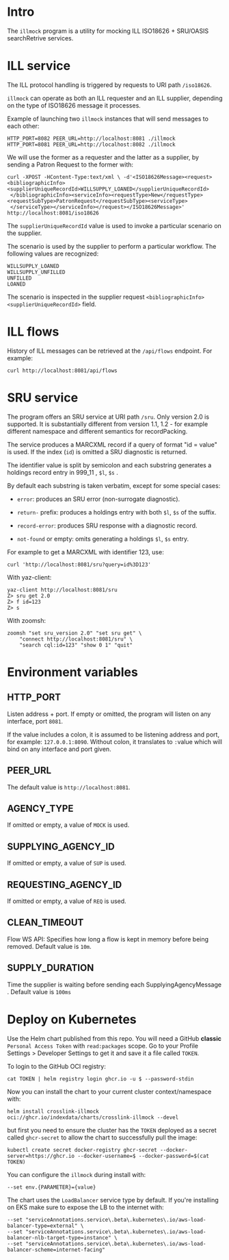 # Intro

The `illmock` program is a utility for mocking ILL ISO18626 + SRU/OASIS
searchRetrive services.

# ILL service

The ILL protocol handling is triggered by requests to URI path `/iso18626`.

`illmock` can operate as both an ILL requester and an ILL supplier, depending
on the type of ISO18626 message it processes.

Example of launching two `illmock` instances that will send messages to each
other:

    HTTP_PORT=8082 PEER_URL=http://localhost:8081 ./illmock
    HTTP_PORT=8081 PEER_URL=http://localhost:8082 ./illmock

We will use the former as a requester and the latter as a supplier, by sending
a Patron Request to the former with:

    curl -XPOST -HContent-Type:text/xml \ -d'<ISO18626Message><request><bibliographicInfo><supplierUniqueRecordId>WILLSUPPLY_LOANED</supplierUniqueRecordId>
     </bibliographicInfo><serviceInfo><requestType>New</requestType><requestSubType>PatronRequest</requestSubType><serviceType>
     </serviceType></serviceInfo></request></ISO18626Message>' http://localhost:8081/iso18626

The `supplierUniqueRecordId` value is used to invoke a particular scenario on
the supplier.

The scenario is used by the supplier to perform a particular workflow. The
following values are recognized:

    WILLSUPPLY_LOANED
    WILLSUPPLY_UNFILLED
    UNFILLED
    LOANED

The scenario is inspected in the supplier request
`<bibliographicInfo><supplierUniqueRecordId>` field.

# ILL flows

History of ILL messages can be retrieved at the `/api/flows` endpoint.
For example:

    curl http://localhost:8081/api/flows

# SRU service

The program offers an SRU service at URI path `/sru`. Only version 2.0
is supported. It is substantially different from version 1.1, 1.2 -
for example different namespace and different semantics for recordPacking.

The service produces a MARCXML record if a query of format "id = value" is
used. If the index (`id`) is omitted a SRU diagnostic is returned.

The identifier value is split by semicolon and each substring generates a holdings record entry
in 999_11 , `$l`, `$s` .

By default each substring is taken verbatim, except for some special cases:

   * `error`: produces an SRU error (non-surrogate diagnostic).

   * `return-` prefix: produces a holdings entry with both `$l`, `$s` of the suffix.

   * `record-error`: produces SRU response with a diagnostic record.

   * `not-found` or empty: omits generating a holdings `$l`, `$s` entry.

For example to get a MARCXML with identifier 123, use:

    curl 'http://localhost:8081/sru?query=id%3D123'

With yaz-client:

    yaz-client http://localhost:8081/sru
    Z> sru get 2.0
    Z> f id=123
    Z> s

With zoomsh:

    zoomsh "set sru_version 2.0" "set sru get" \
        "connect http://localhost:8081/sru" \
        "search cql:id=123" "show 0 1" "quit"

# Environment variables

## HTTP_PORT

Listen address + port. If empty or omitted, the program will listen on any interface, port `8081`.

If the value includes a colon, it is assumed to be listening address and port, for example: `127.0.0.1:8090`.
Without colon, it translates to `:`value which will bind on any interface and port given.

## PEER_URL

The default value is `http://localhost:8081`.

## AGENCY_TYPE

If omitted or empty, a value of `MOCK` is used.

## SUPPLYING_AGENCY_ID

If omitted or empty, a value of `SUP` is used.

## REQUESTING_AGENCY_ID

If omitted or empty, a value of `REQ` is used.

## CLEAN_TIMEOUT

Flow WS API: Specifies how long a flow is kept in memory before being removed. Default value is `10m`.

## SUPPLY_DURATION

Time the supplier is waiting before sending each SupplyingAgencyMessage . Default value is `100ms`

# Deploy on Kubernetes

Use the Helm chart published from this repo. You will need a GitHub __classic__
`Personal Access Token` with `read:packages` scope.
Go to your Profile Settings > Developer Settings to get it and save it a file called `TOKEN`.

To login to the GitHub OCI registry:

```
cat TOKEN | helm registry login ghcr.io -u $ --password-stdin
```

Now you can install the chart to your current cluster context/namespace with:

```
helm install crosslink-illmock oci://ghcr.io/indexdata/charts/crosslink-illmock --devel
```

but first you need to ensure the cluster has the `TOKEN` deployed as a secret called
`ghcr-secret` to allow the chart to successfully pull the image:

```
kubectl create secret docker-registry ghcr-secret --docker-server=https://ghcr.io --docker-username=$ --docker-password=$(cat TOKEN)
```

You can configure the `illmock` during install with:

```
--set env.{PARAMETER}={value}
```

The chart uses the `LoadBalancer` service type by default. If you're installing on EKS make sure to expose the LB to the internet with:

```
--set "serviceAnnotations.service\.beta\.kubernetes\.io/aws-load-balancer-type=external" \
--set "serviceAnnotations.service\.beta\.kubernetes\.io/aws-load-balancer-nlb-target-type=instance" \
--set "serviceAnnotations.service\.beta\.kubernetes\.io/aws-load-balancer-scheme=internet-facing"
```
